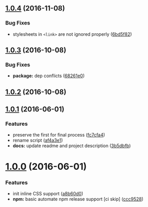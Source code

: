 <a name="1.0.4"></a>
## [1.0.4](https://github.com/sparanoid/grunt-uncss-inline/compare/v1.0.3...v1.0.4) (2016-11-08)


### Bug Fixes

* stylesheets in `<link>` are not ignored properly ([6bd5f82](https://github.com/sparanoid/grunt-uncss-inline/commit/6bd5f82))



<a name="1.0.3"></a>
## [1.0.3](https://github.com/sparanoid/grunt-uncss-inline/compare/v1.0.1...v1.0.3) (2016-10-08)


### Bug Fixes

* **package:** dep conflicts ([68261e0](https://github.com/sparanoid/grunt-uncss-inline/commit/68261e0))



<a name="1.0.2"></a>
## [1.0.2](https://github.com/sparanoid/grunt-uncss-inline/compare/v1.0.1...v1.0.2) (2016-10-08)



<a name="1.0.1"></a>
## [1.0.1](https://github.com/sparanoid/grunt-uncss-inline/compare/v1.0.0...v1.0.1) (2016-06-01)


### Features

* preserve the first  for final process ([fc7cfa4](https://github.com/sparanoid/grunt-uncss-inline/commit/fc7cfa4))
* rename script ([af4a3e1](https://github.com/sparanoid/grunt-uncss-inline/commit/af4a3e1))
* **docs:** update readme and project description ([3b5dbfb](https://github.com/sparanoid/grunt-uncss-inline/commit/3b5dbfb))



<a name="1.0.0"></a>
# [1.0.0](https://github.com/sparanoid/grunt-uncss-inline/compare/v0.5.1...v1.0.0) (2016-06-01)


### Features

* init inline CSS support ([a8b60d0](https://github.com/sparanoid/grunt-uncss-inline/commit/a8b60d0))
* **npm:** basic automate npm release support [ci skip] ([ccc9528](https://github.com/sparanoid/grunt-uncss-inline/commit/ccc9528))
